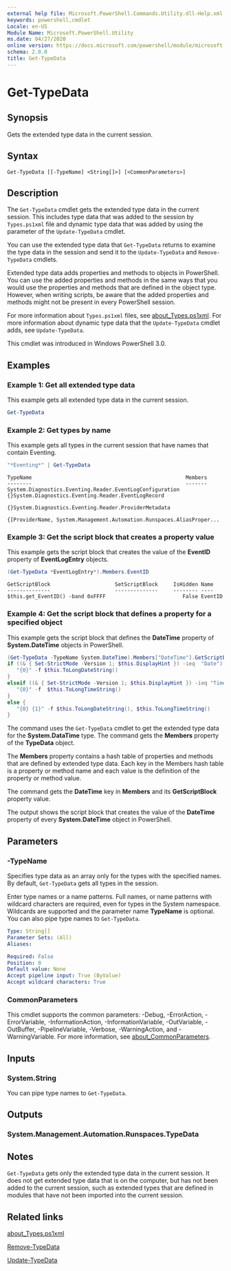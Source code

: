 ```yaml
---
external help file: Microsoft.PowerShell.Commands.Utility.dll-Help.xml
keywords: powershell,cmdlet
Locale: en-US
Module Name: Microsoft.PowerShell.Utility
ms.date: 04/27/2020
online version: https://docs.microsoft.com/powershell/module/microsoft.powershell.utility/get-typedata?view=powershell-7&WT.mc_id=ps-gethelp
schema: 2.0.0
title: Get-TypeData
---
```

# Get-TypeData

## Synopsis
Gets the extended type data in the current session.

## Syntax

```
Get-TypeData [[-TypeName] <String[]>] [<CommonParameters>]
```

## Description

The `Get-TypeData` cmdlet gets the extended type data in the current session. This includes type
data that was added to the session by `Types.ps1xml` file and dynamic type data that was added by
using the parameter of the `Update-TypeData` cmdlet.

You can use the extended type data that `Get-TypeData` returns to examine the type data in the
session and send it to the `Update-TypeData` and `Remove-TypeData` cmdlets.

Extended type data adds properties and methods to objects in PowerShell. You can use the added
properties and methods in the same ways that you would use the properties and methods that are
defined in the object type. However, when writing scripts, be aware that the added properties and
methods might not be present in every PowerShell session.

For more information about `Types.ps1xml` files, see
[about_Types.ps1xml](../Microsoft.PowerShell.Core/About/about_Types.ps1xml.md). For more information
about dynamic type data that the `Update-TypeData` cmdlet adds, see `Update-TypeData`.

This cmdlet was introduced in Windows PowerShell 3.0.

## Examples

### Example 1: Get all extended type data

This example gets all extended type data in the current session.

 ```powershell
Get-TypeData
```

### Example 2: Get types by name

This example gets all types in the current session that have names that contain Eventing.

 ```powershell
"*Eventing*" | Get-TypeData
```

```Output
TypeName                                                  Members
--------                                                  -------
System.Diagnostics.Eventing.Reader.EventLogConfiguration  {}System.Diagnostics.Eventing.Reader.EventLogRecord
                                                          {}System.Diagnostics.Eventing.Reader.ProviderMetadata
                                                          {[ProviderName, System.Management.Automation.Runspaces.AliasProper...
```

### Example 3: Get the script block that creates a property value

This example gets the script block that creates the value of the **EventID** property of
**EventLogEntry** objects.

 ```powershell
(Get-TypeData *EventLogEntry*).Members.EventID
```

```Output
GetScriptBlock                     SetScriptBlock     IsHidden Name
--------------                     --------------     -------- ----
$this.get_EventID() -band 0xFFFF                         False EventID
```

### Example 4: Get the script block that defines a property for a specified object

This example gets the script block that defines the **DateTime** property of **System.DateTime**
objects in PowerShell.

 ```powershell
(Get-TypeData -TypeName System.DateTime).Members["DateTime"].GetScriptBlock
if ((& { Set-StrictMode -Version 1; $this.DisplayHint }) -ieq  "Date") {
    "{0}" -f $this.ToLongDateString()
}
elseif ((& { Set-StrictMode -Version 1; $this.DisplayHint }) -ieq "Time") {
    "{0}" -f  $this.ToLongTimeString()
}
else {
    "{0} {1}" -f $this.ToLongDateString(), $this.ToLongTimeString()
}
```

The command uses the `Get-TypeData` cmdlet to get the extended type data for the **System.DataTime**
type. The command gets the **Members** property of the **TypeData** object.

The **Members** property contains a hash table of properties and methods that are defined by extended
type data. Each key in the Members hash table is a property or method name and each value is the
definition of the property or method value.

The command gets the **DateTime** key in **Members** and its **GetScriptBlock** property value.

The output shows the script block that creates the value of the **DateTime** property of every
**System.DateTime** object in PowerShell.

## Parameters

### -TypeName

Specifies type data as an array only for the types with the specified names. By default,
`Get-TypeData` gets all types in the session.

Enter type names or a name patterns. Full names, or name patterns with wildcard characters are
required, even for types in the System namespace. Wildcards are supported and the parameter name
**TypeName** is optional. You can also pipe type names to `Get-TypeData`.

```yaml
Type: String[]
Parameter Sets: (All)
Aliases:

Required: False
Position: 0
Default value: None
Accept pipeline input: True (ByValue)
Accept wildcard characters: True
```

### CommonParameters

This cmdlet supports the common parameters: -Debug, -ErrorAction, -ErrorVariable,
-InformationAction, -InformationVariable, -OutVariable, -OutBuffer, -PipelineVariable, -Verbose,
-WarningAction, and -WarningVariable. For more information, see
[about_CommonParameters](https://go.microsoft.com/fwlink/?LinkID=113216).

## Inputs

### System.String

You can pipe type names to `Get-TypeData`.

## Outputs

### System.Management.Automation.Runspaces.TypeData

## Notes

`Get-TypeData` gets only the extended type data in the current session. It does not get extended
type data that is on the computer, but has not been added to the current session, such as extended
types that are defined in modules that have not been imported into the current session.

## Related links

[about_Types.ps1xml](../Microsoft.PowerShell.Core/About/about_Types.ps1xml.md)

[Remove-TypeData](Remove-TypeData.md)

[Update-TypeData](Update-TypeData.md)
